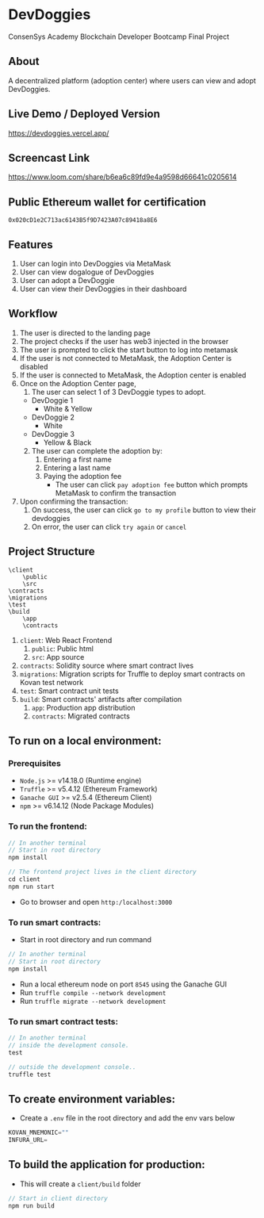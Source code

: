 # DevDoggies
ConsenSys Academy Blockchain Developer Bootcamp Final Project

## About
A decentralized platform (adoption center) where users can view and adopt DevDoggies.

## Live Demo / Deployed Version
https://devdoggies.vercel.app/
## Screencast Link
https://www.loom.com/share/b6ea6c89fd9e4a9598d66641c0205614

## Public Ethereum wallet for certification
`0x020cD1e2C713ac6143B5f9D7423A07c89418a8E6`

## Features
1. User can login into DevDoggies via MetaMask
2. User can view dogalogue of DevDoggies
4. User can adopt a DevDoggie
6. User can view their DevDoggies in their dashboard

## Workflow
1. The user is directed to the landing page
2. The project checks if the user has web3 injected in the browser
3. The user is prompted to click the start button to log into metamask
4. If the user is not connected to MetaMask, the Adoption Center is disabled
5. If the user is connected to MetaMask, the Adoption center is enabled
6. Once on the Adoption Center page,
   1. The user can select 1 of 3 DevDoggie types to adopt.
    - DevDoggie 1
      - White & Yellow
   - DevDoggie 2
     - White
   - DevDoggie 3
     - Yellow & Black   
   2. The user can complete the adoption by:
      1. Entering a first name
      2. Entering a last name
      3. Paying the adoption fee
         - The user can click `pay adoption fee` button which prompts MetaMask to confirm the transaction
7. Upon confirming the transaction:
   1. On success, the user can click `go to my profile` button to view their devdoggies
   2. On error, the user can click `try again` or `cancel`

## Project Structure
```
\client
    \public
    \src
\contracts
\migrations
\test
\build
    \app
    \contracts
```
1. `client`: Web React Frontend
   1. `public`: Public html
   2. `src`: App source
2. `contracts`: Solidity source where smart contract lives
3. `migrations`: Migration scripts for Truffle to deploy smart contracts on Kovan test network
4. `test`: Smart contract unit tests
5. `build`: Smart contracts' artifacts after compilation
   1. `app`: Production app distribution
   2. `contracts`: Migrated contracts

## To run on a local environment:

### Prerequisites
- `Node.js` >= v14.18.0 (Runtime engine)
- `Truffle` >= v5.4.12 (Ethereum Framework)
- `Ganache GUI` >= v2.5.4 (Ethereum Client)
- `npm` >= v6.14.12 (Node Package Modules)
### To run the frontend:
```javascript
// In another terminal 
// Start in root directory
npm install

// The frontend project lives in the client directory
cd client
npm run start
```
- Go to browser and open `http:/localhost:3000`
### To run smart contracts:
- Start in root directory and run command
```javascript
// In another terminal 
// Start in root directory
npm install
```
- Run a local ethereum node on port `8545` using the Ganache GUI
- Run `truffle compile --network development`
- Run `truffle migrate --network development`
### To run smart contract tests:
```javascript
// In another terminal 
// inside the development console.
test

// outside the development console..
truffle test
```

## To create environment variables:
- Create a `.env` file in the root directory and add the env vars below
```javascript
KOVAN_MNEMONIC=""
INFURA_URL=
```
## To build the application for production:
- This will create a `client/build` folder
```javascript
// Start in client directory
npm run build
```
